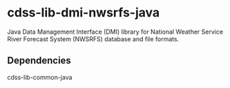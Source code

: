 # cdss-lib-dmi-nwsrfs-java #

Java Data Management Interface (DMI) library for National Weather Service River Forecast System (NWSRFS) database and file formats.

Dependencies
------------

cdss-lib-common-java
